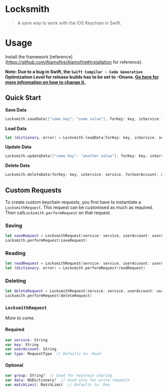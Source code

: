 # Locksmith

> A sane way to work with the iOS Keychain in Swift.

# Usage

Install the framework [reference](https://github.com/Alamofire/Alamofire#installation for reference).

**Note: Due to a bug in Swift, the `Swift Compiler - Code Generation` Optimization Level for release builds has to be set to -Onone. [Go here for more infromation on how to change it.](http://matthewpalmer.net/blog/2014/12/11/change-optimization-level-xcode-swift/)**

## Quick Start

**Save Data**

```swift
Locksmith.saveData(["some key": "some value"], forKey: key, inService: service, forUserAccount: userAccount)
```

**Load Data**

```swift
let (dictionary, error) = Locksmith.loadData(forKey: key, inService: service, forUserAccount: userAccount)
```

**Update Data**

```swift
Locksmith.updateData(["some key": "another value"], forKey: key, inService: service, forUserAccount: userAccount)
```

**Delete Data**
```swift
Locksmith.deleteData(forKey: key, inService: service, forUserAccount: userAccount)
```

## Custom Requests
To create custom keychain requests, you first have to instantiate a `LocksmithRequest`. This request can be customised as much as required. Then call`Locksmith.performRequest` on that request.

### Saving
```swift
let saveRequest = LocksmithRequest(service: service, userAccount: userAccount, key: key, data: ["some key": "some value"])
Locksmith.performRequest(saveRequest)
```

### Reading
```swift
let readRequest = LocksmithRequest(service: service, userAccount: userAccount, key: key)
let (dictionary, error) = Locksmith.performRequest(readRequest)
```

### Deleting
```swift
let deleteRequest = LocksmithRequest(service: service, userAccount: userAccount, key: key, requestType: .Delete)
Locksmith.performRequest(deleteRequest)
```

### `LocksmithRequest`
*More to come.*

#### Required
```swift
var service: String
var key: String
var userAccount: String
var type: RequestType  // Defaults to .Read
```

#### Optional
```swift
var group: String?  // Used for keychain sharing
var data: NSDictionary?  // Used only for write requests
var matchLimit: MatchLimit  // Defaults to .One
```
